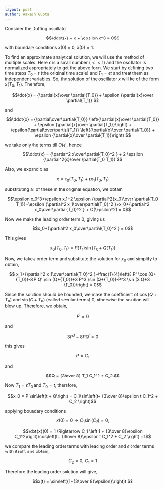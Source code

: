 ```yaml
---
layout: post
author: Aakash Gupta
---
```

Consider the Duffing oscillator

$$\ddot{x} + x + \epsilon x^3 = 0$$

with boundary conditions $x(0) = 0, \ \dot{x}(0) = 1$.

To find an approximate analytical solution, we will use the method of multiple scales.
Here $\epsilon$ is a small number $(<<1)$ and the oscillator is normalized appropriately to get the above form.
We start by defining two time steps $T_0 = t$ (the original time scale) and $T_1 = \epsilon t$ and treat them as independent variables.
So, the solution of the oscillator $x$ will be of the form $x(T_0, T_1)$. 
Therefore, 

$$\dot{x} = {\partial{x}\over \partial{T_0}} + \epsilon {\partial{x}\over \partial{T_1}} $$

and 

$$\ddot{x} = {\partial\over\partial{T_0}} \left({\partial{x}\over \partial{T_0}} + \epsilon {\partial{x}\over \partial{T_1}}\right) + \epsilon{\partial\over\partial{T_1}} \left({\partial{x}\over \partial{T_0}} + \epsilon {\partial{x}\over \partial{T_1}}\right) $$

we take only the terms till $O(\epsilon)$, hence

$$\ddot{x} = {\partial^2 x\over\partial{T_0}^2 } + 2 \epsilon {\partial^2{x}\over \partial{T_0 T_1}} $$

Also, we expand $x$ as 

$$x = x_0\left(T_0, T_1\right) + \epsilon x_1\left( T_0, T_1\right) $$

substituting all of these in the original equation, we obtain

$$\epsilon  x_0^3+\epsilon  x_1+2 \epsilon  {\partial^2{x_0}\over \partial{T_0 T_1}}+\epsilon  {\partial^2 x_1\over\partial{T_0}^2 }+x_0+{\partial^2 x_0\over\partial{T_0}^2 } + O(\epsilon^2) = 0$$

Now we make the leading order term $0$, giving us

$$x_0+{\partial^2 x_0\over\partial{T_0}^2 } = 0$$

This gives 

$$x_0\left( T_0, T_1\right) = P\left(T_1\right) \sin\left(T_0 + Q(T_1)\right)$$

Now, we take $\epsilon$ order term and substitute the solution for $x_0$ and simplify to obtain, 

$$  x_1+{\partial^2 x_1\over\partial{T_0}^2 }+\frac{1}{4}\left(8 P' \cos (Q+{T_0})-8 P Q' \sin (Q+{T_0})+3 P^3 \sin (Q+{T_0})-P^3 \sin (3 Q+3 {T_0})\right) = 0$$

Since the solution should be bounded, we make the coefficient of $\cos(Q+T_0)$ and $\sin(Q+T_0)$ (called secular terms) $0$, otherwise the solution will blow up. Therefore, we obtain, 

$$P^\prime = 0$$

and 

$$3P^3 - 8PQ^\prime = 0$$

this gives

$$P = C_1$$

and 

$$Q = {3\over 8} T_1 C_1^2 + C_2.$$

Now $T_1 = \epsilon T_0$ and $T_0 = t$, therefore, 

$$x_0 = P \sin\left(t + Q\right) = C_1\sin\left(t+ {3\over 8}\epsilon t C_1^2 + C_2 \right)$$ 

applying boundary conditions, 

$$x(0) = 0 \Rightarrow C_1 \sin(C_2) = 0,$$

$$\dot{x}(0) = 1 \Rightarrow C_1 \left(1 + {3\over 8}\epsilon C_1^2\right)\cos\left(t+ {3\over 8}\epsilon t C_1^2 + C_2 \right) =1$$

we compare the leading order terms with leading order and $\epsilon$ order terms with itself, and obtain,

$$C_2 = 0, \ C_1 = 1 $$

Therefore the leading order solution will give,

$$x(t) = \sin\left({1+{3\over 8}\epsilon}\right)t $$
